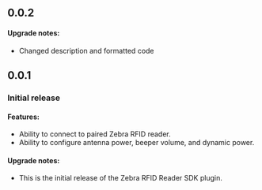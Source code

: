 ## 0.0.2

#### Upgrade notes:
- Changed description and formatted code

## 0.0.1
### Initial release

#### Features:
- Ability to connect to paired Zebra RFID reader.
- Ability to configure antenna power, beeper volume, and dynamic power.

#### Upgrade notes:
- This is the initial release of the Zebra RFID Reader SDK plugin.